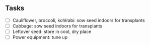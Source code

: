 ## Tasks
- [ ] Cauliflower, broccoli, kohlrabi: sow seed indoors for transplants
- [ ] Cabbage: sow seed indoors for transplants
- [ ] Leftover seed: store in cool, dry place
- [ ] Power equipment: tune up

